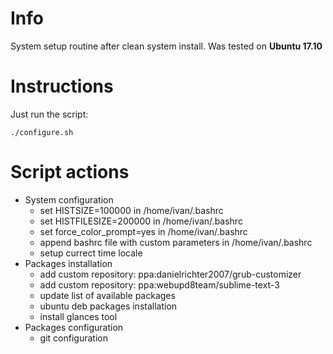 # Info
System setup routine after clean system install. Was tested on **Ubuntu 17.10**

# Instructions
Just run the script:
```
./configure.sh
```

# Script actions
* System configuration
    * set HISTSIZE=100000 in /home/ivan/.bashrc
    * set HISTFILESIZE=200000 in /home/ivan/.bashrc
    * set force_color_prompt=yes in /home/ivan/.bashrc
    * append bashrc file with custom parameters in /home/ivan/.bashrc
    * setup currect time locale
* Packages installation
    * add custom repository: ppa:danielrichter2007/grub-customizer
    * add custom repository: ppa:webupd8team/sublime-text-3
    * update list of available packages
    * ubuntu deb packages installation
    * install glances tool
* Packages configuration
    * git configuration

